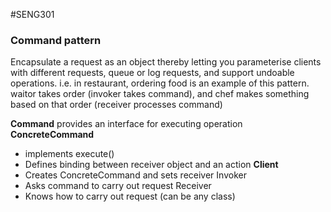 #SENG301
### Command pattern
Encapsulate a request as an object thereby letting you parameterise clients with different requests, queue or log requests, and support undoable operations.
i.e. in restaurant, ordering food is an example of this pattern. waitor takes order (invoker takes command), and chef makes something based on that order (receiver processes command) 

**Command** provides an interface for executing operation
**ConcreteCommand**
- implements execute()
- Defines binding between receiver object and an action
**Client**
- Creates ConcreteCommand and sets receiver
Invoker
- Asks command to carry out request
Receiver
- Knows how to carry out request (can be any class)